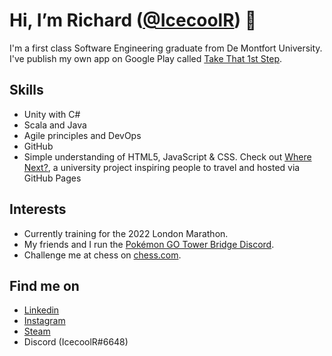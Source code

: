 # Hi, I’m Richard ([@IcecoolR](https://github.com/IcecoolR)) 👋

I'm a first class Software Engineering graduate from De Montfort University. </br>
I've publish my own app on Google Play called [Take That 1st Step](https://play.google.com/store/apps/details?id=com.RichardWoolley.TakeThat1stStep).

## Skills
- Unity with C#
- Scala and Java
- Agile principles and DevOps
- GitHub 
- Simple understanding of HTML5, JavaScript & CSS. Check out [Where Next?](https://icecoolr.github.io/Where-Next/), a university project inspiring people to travel and hosted via GitHub Pages

## Interests
- Currently training for the 2022 London Marathon.
- My friends and I run the [Pokémon GO Tower Bridge Discord](https://discord.com/invite/fVzzsMd).
- Challenge me at chess on [chess.com](https://www.chess.com/member/icecoolr).

## Find me on
- [Linkedin](https://www.linkedin.com/in/richard-woolley-63a3311b2/)
- [Instagram](https://www.instagram.com/richardwoolley_/)
- [Steam](https://steamcommunity.com/id/IcecoolR/)
- Discord (IcecoolR#6648)

<!---
IcecoolR/IcecoolR is a ✨ special ✨ repository because its `README.md` (this file) appears on your GitHub profile.
You can click the Preview link to take a look at your changes.
--->
